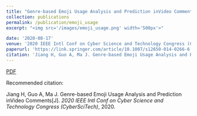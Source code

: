 ```yaml
---
title: "Genre-based Emoji Usage Analysis and Prediction inVideo Comments"
collection: publications
permalink: /publication/emoji_usage
excerpt: "<img src='/images/emoji_usage.png' width='500px'>"

date: '2020-08-17'
venue: '2020 IEEE Intl Conf on Cyber Science and Technology Congress (CyberSciTech)'
paperurl: 'https://link.springer.com/article/10.1007/s12650-014-0266-6'
citation: 'Jiang H, Guo A, Ma J. Genre-based Emoji Usage Analysis and Prediction inVideo Comments[J]. 2020 IEEE Intl Conf on Cyber Science and Technology Congress (CyberSciTech), 2020.'
---
```


[PDF](http://www.swustvis.cn/media/filer_public/filer_public/04/02/0402f0f3-b4a7-4a03-956e-4585c7341f5e/a_total_variation-based_hierarchical_radial_video_visualization_method.pdf)

Recommended citation: 

Jiang H, Guo A, Ma J. Genre-based Emoji Usage Analysis and Prediction inVideo Comments[J]. <i>2020 IEEE Intl Conf on Cyber Science and Technology Congress (CyberSciTech)</i>, 2020.
